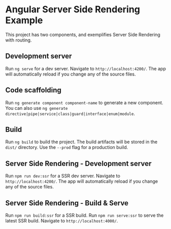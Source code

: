# Angular Server Side Rendering Example

This project has two components, and exemplifies Server Side Rendering with routing.

## Development server

Run `ng serve` for a dev server. Navigate to `http://localhost:4200/`. The app will automatically reload if you change any of the source files.

## Code scaffolding

Run `ng generate component component-name` to generate a new component. You can also use `ng generate directive|pipe|service|class|guard|interface|enum|module`.

## Build

Run `ng build` to build the project. The build artifacts will be stored in the `dist/` directory. Use the `--prod` flag for a production build.

## Server Side Rendering - Development server

Run `npm run dev:ssr` for a SSR dev server. Navigate to `http://localhost:4200/`. The app will automatically reload if you change any of the source files.

## Server Side Rendering - Build & Serve

Run `npm run build:ssr` for a SSR build.
Run `npm run serve:ssr` to serve the latest SSR build. Navigate to `http://localhost:4000/`. 
